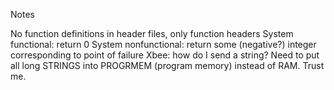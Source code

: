 Notes

No function definitions in header files, only function headers
System functional: return 0
System nonfunctional: return some (negative?) integer corresponding to point of failure
Xbee: how do I send a string?
Need to put all long STRINGS into PROGRMEM (program memory) instead of RAM. Trust me.